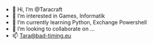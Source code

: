 - 👋 Hi, I’m @Taracraft
- 👀 I’m interested in Games, Informatik
- 🌱 I’m currently learning Python, Exchange Powershell
- 💞️ I’m looking to collaborate on ...
- 📫 Tara@bad-timing.eu

<!---
Taracraft/Taracraft is a ✨ special ✨ repository because its `README.md` (this file) appears on your GitHub profile.
You can click the Preview link to take a look at your changes.
--->
